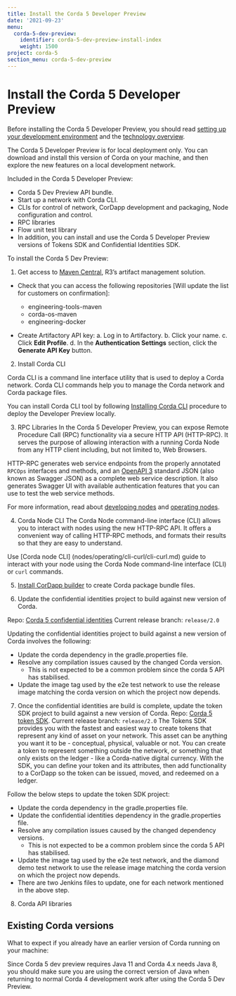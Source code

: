 ```yaml
---
title: Install the Corda 5 Developer Preview
date: '2021-09-23'
menu:
  corda-5-dev-preview:
    identifier: corda-5-dev-preview-install-index
    weight: 1500
project: corda-5
section_menu: corda-5-dev-preview
---
```


# Install the Corda 5 Developer Preview

Before installing the Corda 5 Developer Preview, you should read 
[setting up your development environment](setting-up-your-dev-env/_index.md) and the [technology overview](XXX).

The Corda 5 Developer Preview is for local deployment only. You can download and install this
version of Corda on your machine, and then explore the new features on a local development network.

Included in the Corda 5 Developer Preview:

* Corda 5 Dev Preview API bundle.
* Start up a network with Corda CLI.
* CLIs for control of network, CorDapp  development and packaging, Node configuration and control.
* RPC libraries
* Flow unit test library
* In addition, you can install and use the Corda 5 Developer Preview versions of Tokens SDK and Confidential Identities SDK.


To install the Corda 5 Dev Preview:

1. Get access to [Maven Central](XXX), R3’s artifact management solution.

* Check that you can access the following repositories [Will update the list for customers on confirmation]:
  * engineering-tools-maven
  * corda-os-maven
  * engineering-docker

* Create Artifactory API key:
  a. Log in to Artifactory.
  b. Click your name.
  c. Click **Edit Profile**.
  d. In the **Authentication Settings** section, click the **Generate API Key** button.

2. Install Corda CLI

Corda CLI is a command line interface utility that is used to deploy a Corda network. Corda CLI commands help you to
manage the Corda network and Corda package files.

You can install Corda CLI tool by following [Installing Corda CLI](corda-cli/installing.md) procedure to deploy the Developer
Preview locally.

3. RPC Libraries
In the Corda 5 Developer Preview, you can expose Remote Procedure Call (RPC) functionality via a secure HTTP API (HTTP-RPC).
It serves the purpose of allowing interaction with a running Corda Node from any HTTP client including, but not limited to,
Web Browsers.

HTTP-RPC generates web service endpoints from the properly annotated `RPCOps` interfaces and methods, and an
[OpenAPI 3](https://swagger.io/specification/)
standard JSON (also known as Swagger JSON) as a complete web service description. It also generates Swagger UI with
available authentication features that you can use to test the web service methods.

For more information, read about [developing nodes](developing/_index.md) and [operating nodes](operating/_index.md).

4. Corda Node CLI
The Corda Node command-line interface (CLI) allows you to interact with nodes using the new HTTP-RPC API. It offers a
convenient way of calling HTTP-RPC methods, and formats their results so that they are easy to understand.

Use [Corda node CLI] (nodes/operating/cli-curl/cli-curl.md) guide to interact with your node using the Corda Node command-line
interface (CLI) or `curl` commands.

5. [Install CorDapp builder](packaging/cordapp-builder.md) to create Corda package bundle files.

6. Update the confidential identities project to build against new version of Corda.

Repo: [Corda 5 confidential identities](https://github.com/corda/corda5-confidential-identities)
Current release branch: `release/2.0`

Updating the confidential identities project to build against a new version of Corda involves the following:
* Update the corda dependency in the gradle.properties file.
* Resolve any compilation issues caused by the changed Corda version.
  * This is not expected to be a common problem since the corda 5 API has stabilised.
* Update the image tag used by the e2e test network to use the release image matching the corda version on which the project
now depends.


7. Once the confidential identities are build is complete, update the token SDK project to build against a new version of Corda.
Repo: [Corda 5 token SDK](https://github.com/corda/corda5-token-sdk).
Current release branch: `release/2.0`
The Tokens SDK provides you with the fastest and easiest way to create tokens that represent any kind of asset on your
network. This asset can be anything you want it to be - conceptual, physical, valuable or not. You can create a token
to represent something outside the network, or something that only exists on the ledger - like a Corda-native digital
currency.
With the SDK, you can define your token and its attributes, then add functionality to a CorDapp so the token can be issued,
moved, and redeemed on a ledger.

Follow the below steps to update the token SDK project:
* Update the corda dependency in the gradle.properties file.
* Update the confidential identities dependency in the gradle.properties file.
* Resolve any compilation issues caused by the changed dependency versions.
  * This is not expected to be a common problem since the corda 5 API has stabilised.
* Update the image tag used by the e2e test network, and the diamond demo test network to use the release image matching the corda version on which the project now depends.
* There are two Jenkins files to update, one for each network mentioned in the above step.

8. Corda API libraries

## Existing Corda versions

What to expect if you already have an earlier version of Corda running on your machine:

Since Corda 5 dev preview requires Java 11 and Corda 4.x needs Java 8, you should make sure you are using the correct
version of Java when returning to normal Corda 4 development work after using the Corda 5 Dev Preview.

